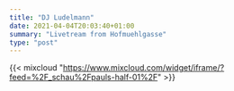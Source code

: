 ```yaml
---
title: "DJ Ludelmann"
date: 2021-04-04T20:03:40+01:00
summary: "Livetream from Hofmuehlgasse"
type: "post"
---
```


{{< mixcloud "https://www.mixcloud.com/widget/iframe/?feed=%2F_schau%2Fpauls-half-01%2F" >}}
